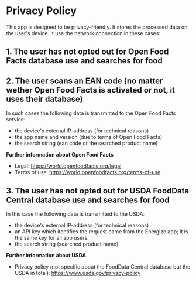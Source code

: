 # Privacy Policy

This app is designed to be privacy-friendly. It stores the processed data on the user's device. It use the network connection in these cases:

## 1. The user has not opted out for Open Food Facts database use and searches for food
## 2. The user scans an EAN code (no matter wether Open Food Facts is activated or not, it uses their database)

In such cases the following data is transmitted to the Open Food Facts service:

- the device's external IP-address (for technical reasons)
- the app name and version (due to terms of Open Food Facts)
- the search string (ean code or the searched product name)

**Further information about Open Food Facts**

- Legal: https://world.openfoodfacts.org/legal
- Terms of use: https://world.openfoodfacts.org/terms-of-use

## 3. The user has not opted out for USDA FoodData Central database use and searches for food

In this case the following data is transmitted to the USDA:

- the device's external IP-address (for technical reasons)
- an API key which itentifies the request came from the Energize app; it is the same key for all app users.
- the search string (searched product name)

**Further information about USDA**

- Privacy policy (not specific about the FoodData Central database but the USDA in total): https://www.usda.gov/privacy-policy